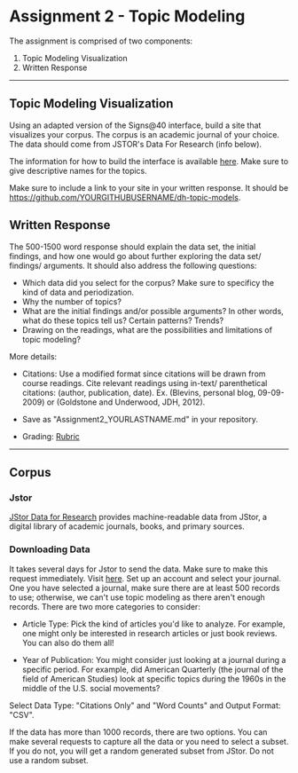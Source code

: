 # Assignment 2 - Topic Modeling 


The assignment is comprised of two components:

1. Topic Modeling Visualization
2. Written Response 


------------------

## Topic Modeling Visualization

Using an adapted version of the Signs@40 interface, build a site that visualizes your corpus. 
The corpus is an academic journal of your choice. The data should come from JSTOR's Data For Research (info below). 

The information for how to build the interface is available [here](https://github.com/statsmaths/dh-topic-models). Make sure to give descriptive names for the topics. 

Make sure to include a link to your site in your written response. It should be https://github.com/YOURGITHUBUSERNAME/dh-topic-models.


## Written Response

The 500-1500 word response should explain the data set, the initial findings, and how one would go about further exploring the data set/ findings/ arguments. It should  also address the following questions:

- Which data did you select for the corpus? Make sure to specificy the kind of data and periodization. 
- Why the number of topics? 
- What are the initial findings and/or possible arguments? In other words, what do these topics tell us? Certain patterns? Trends?
- Drawing on the readings, what are the possibilities and limitations of topic modeling?


More details:


- Citations: Use a modified format since citations will be drawn from course readings. Cite relevant readings using in-text/ parenthetical citations: (author, publication, date). Ex. (Blevins, personal blog, 09-09-2009) or (Goldstone and Underwood, JDH, 2012). 

- Save as "Assignment2_YOURLASTNAME.md" in your repository. 

- Grading: [Rubric]()

------------------------------------------------------------------------------------------------

## Corpus

### Jstor
[JStor Data for Research](http://about.jstor.org/service/data-for-research) provides machine-readable data from JStor, a digital library of academic journals, books, and primary sources.

### Downloading Data

It takes several days for Jstor to send the data. Make sure to make this request immediately. 
Visit [here](http://dfr.jstor.org). Set up an account and select your journal. 
One you have selected a journal, make sure there are at least 500 records to use; otherwise, we can't use topic modeling as there aren't enough records. There are two more categories to consider:

- Article Type: Pick the kind of articles you'd like to analyze. For example, one might only be interested in research articles or just book reviews. You can also do them all! 

- Year of Publication: You might consider just looking at a journal during a specific period. For example, did American Quarterly (the journal of  the field of American Studies) look at specific topics during the 1960s in the middle of the U.S. social movements?


Select Data Type: "Citations Only" and "Word Counts" and Output Format: "CSV".  

If the data has more than 1000 records, there are two options. 
You can make several requests to capture all the data or you need to select a subset. 
If you do not, you will get a random generated subset from JStor. Do not use a random subset. 

  







